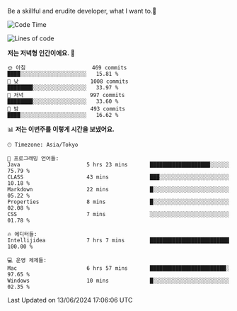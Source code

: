 Be a skillful and erudite developer, what I want to.👶

<!--START_SECTION:waka-->
![Code Time](http://img.shields.io/badge/Code%20Time-875%20hrs%2019%20mins-blue)

![Lines of code](https://img.shields.io/badge/%EC%A0%80%EB%8A%94%20%EC%97%AC%ED%83%9C%EA%B9%8C%EC%A7%80%20-2.3%20million%20%EC%A4%84%EC%9D%98%20%EC%BD%94%EB%93%9C%EB%A5%BC%20%EC%9E%91%EC%84%B1%ED%96%88%EC%96%B4%EC%9A%94.-blue)

**저는 저녁형 인간이에요. 🦉** 

```text
🌞 아침                     469 commits         ████░░░░░░░░░░░░░░░░░░░░░   15.81 % 
🌆 낮　                     1008 commits        ████████░░░░░░░░░░░░░░░░░   33.97 % 
🌃 저녁                     997 commits         ████████░░░░░░░░░░░░░░░░░   33.60 % 
🌙 밤　                     493 commits         ████░░░░░░░░░░░░░░░░░░░░░   16.62 % 
```


📊 **저는 이번주를 이렇게 시간을 보냈어요.** 

```text
🕑︎ Timezone: Asia/Tokyo

💬 프로그래밍 언어들: 
Java                     5 hrs 23 mins       ███████████████████░░░░░░   75.79 % 
CLASS                    43 mins             ███░░░░░░░░░░░░░░░░░░░░░░   10.18 % 
Markdown                 22 mins             █░░░░░░░░░░░░░░░░░░░░░░░░   05.22 % 
Properties               8 mins              █░░░░░░░░░░░░░░░░░░░░░░░░   02.08 % 
CSS                      7 mins              ░░░░░░░░░░░░░░░░░░░░░░░░░   01.78 % 

🔥 에디터들: 
Intellijidea             7 hrs 7 mins        █████████████████████████   100.00 % 

💻 운영 체제들: 
Mac                      6 hrs 57 mins       ████████████████████████░   97.65 % 
Windows                  10 mins             █░░░░░░░░░░░░░░░░░░░░░░░░   02.35 % 
```


 Last Updated on 13/06/2024 17:06:06 UTC
<!--END_SECTION:waka-->
